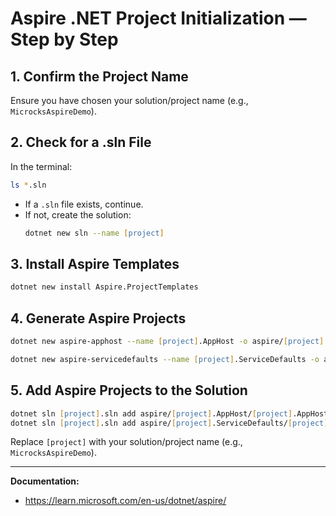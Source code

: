 # Aspire .NET Project Initialization — Step by Step

## 1. Confirm the Project Name
Ensure you have chosen your solution/project name (e.g., `MicrocksAspireDemo`).

## 2. Check for a .sln File
In the terminal:
```zsh
ls *.sln
```
- If a `.sln` file exists, continue.
- If not, create the solution:
  ```zsh
  dotnet new sln --name [project]
  ```

## 3. Install Aspire Templates
```zsh
dotnet new install Aspire.ProjectTemplates
```

## 4. Generate Aspire Projects
```zsh
dotnet new aspire-apphost --name [project].AppHost -o aspire/[project].AppHost

dotnet new aspire-servicedefaults --name [project].ServiceDefaults -o aspire/[project].ServiceDefaults
```

## 5. Add Aspire Projects to the Solution
```zsh
dotnet sln [project].sln add aspire/[project].AppHost/[project].AppHost.csproj
dotnet sln [project].sln add aspire/[project].ServiceDefaults/[project].ServiceDefaults.csproj
```

Replace `[project]` with your solution/project name (e.g., `MicrocksAspireDemo`).

---
**Documentation:**
- https://learn.microsoft.com/en-us/dotnet/aspire/